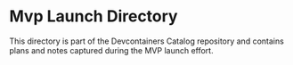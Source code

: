 # Mvp Launch Directory

This directory is part of the Devcontainers Catalog repository and contains plans and notes captured during the MVP launch effort.

